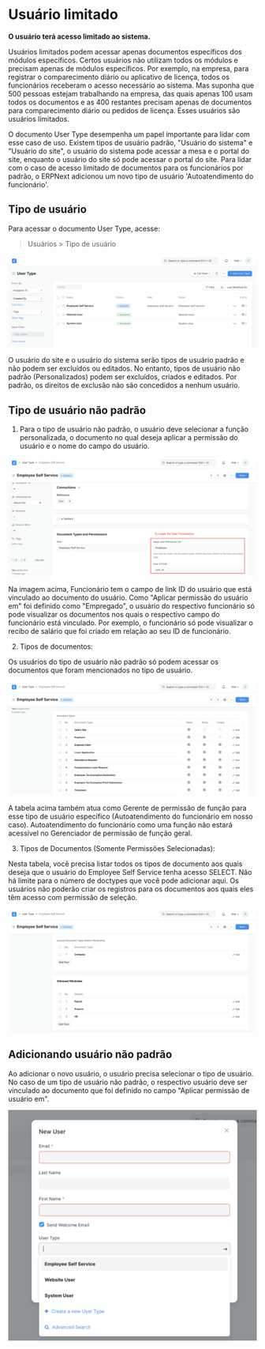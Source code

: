 # Usuário limitado


**O usuário terá acesso limitado ao sistema.**


Usuários limitados podem acessar apenas documentos específicos dos módulos específicos. Certos usuários não utilizam todos os módulos e precisam apenas de módulos específicos. Por exemplo, na empresa, para registrar o comparecimento diário ou aplicativo de licença, todos os funcionários receberam o acesso necessário ao sistema. Mas suponha que 500 pessoas estejam trabalhando na empresa, das quais apenas 100 usam todos os documentos e as 400 restantes precisam apenas de documentos para comparecimento diário ou pedidos de licença. Esses usuários são usuários limitados.


O documento User Type desempenha um papel importante para lidar com esse caso de uso. Existem tipos de usuário padrão, "Usuário do sistema" e "Usuário do site", o usuário do sistema pode acessar a mesa e o portal do site, enquanto o usuário do site só pode acessar o portal do site. Para lidar com o caso de acesso limitado de documentos para os funcionários por padrão, o ERPNext adicionou um novo tipo de usuário 'Autoatendimento do funcionário'.


## Tipo de usuário


Para acessar o documento User Type, acesse:



>
> Usuários > Tipo de usuário
>
>
>


![Tipo de usuário](/files/user-type.png)


O usuário do site e o usuário do sistema serão tipos de usuário padrão e não podem ser excluídos ou editados. No entanto, tipos de usuário não padrão (Personalizados) podem ser excluídos, criados e editados. Por padrão, os direitos de exclusão não são concedidos a nenhum usuário.


## Tipo de usuário não padrão


1) Para o tipo de usuário não padrão, o usuário deve selecionar a função personalizada, o documento no qual deseja aplicar a permissão do usuário e o nome do campo do usuário.


![Tipo de usuário](/files/user-type-role.png)


Na imagem acima, Funcionário tem o campo de link ID do usuário que está vinculado ao documento do usuário. Como "Aplicar permissão do usuário em" foi definido como "Empregado", o usuário do respectivo funcionário só pode visualizar os documentos nos quais o respectivo campo do funcionário está vinculado. Por exemplo, o funcionário só pode visualizar o recibo de salário que foi criado em relação ao seu ID de funcionário.


2) Tipos de documentos:


Os usuários do tipo de usuário não padrão só podem acessar os documentos que foram mencionados no tipo de usuário.


![Tipo de usuário](/files/user-type-document-type.png)


A tabela acima também atua como Gerente de permissão de função para esse tipo de usuário específico (Autoatendimento do funcionário em nosso caso). Autoatendimento do funcionário como uma função não estará acessível no Gerenciador de permissão de função geral.


3) Tipos de Documentos (Somente Permissões Selecionadas):


Nesta tabela, você precisa listar todos os tipos de documento aos quais deseja que o usuário do Employee Self Service tenha acesso SELECT. Não há limite para o número de doctypes que você pode adicionar aqui. Os usuários não poderão criar os registros para os documentos aos quais eles têm acesso com permissão de seleção.


![Tipo de usuário](/files/user-type-select-perm.png)


## Adicionando usuário não padrão


Ao adicionar o novo usuário, o usuário precisa selecionar o tipo de usuário. No caso de um tipo de usuário não padrão, o respectivo usuário deve ser vinculado ao documento que foi definido no campo "Aplicar permissão de usuário em".


![Tipo de usuário](/files/limited-access-user.png)